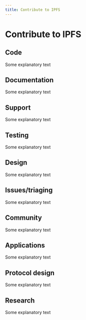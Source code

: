 ```yaml
---
title: Contribute to IPFS
---
```


# Contribute to IPFS

## Code

Some explanatory text

## Documentation

Some explanatory text

## Support

Some explanatory text

## Testing

Some explanatory text

## Design

Some explanatory text

## Issues/triaging

Some explanatory text

## Community

Some explanatory text

## Applications

Some explanatory text

## Protocol design

Some explanatory text

## Research

Some explanatory text
